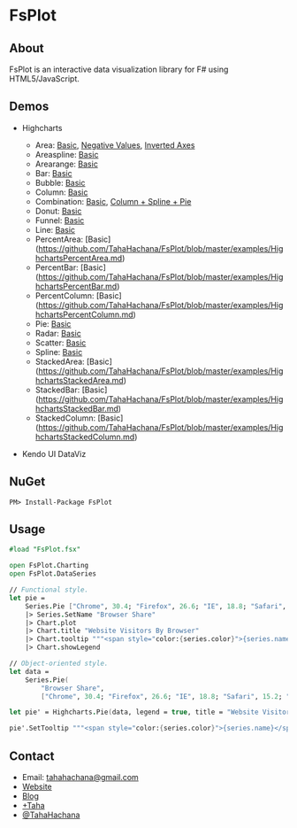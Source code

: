 FsPlot
======

About
-----

FsPlot is an interactive data visualization library for F# using HTML5/JavaScript.

Demos
-----
* Highcharts
    * Area: [Basic](https://github.com/TahaHachana/FsPlot/blob/master/examples/HighchartsBasicArea.md), [Negative Values](https://github.com/TahaHachana/FsPlot/blob/master/examples/HighchartsNegativeValuesArea.md), [Inverted Axes](https://github.com/TahaHachana/FsPlot/blob/master/examples/HighchartsInvertedAxesArea.md)
    * Areaspline: [Basic](https://github.com/TahaHachana/FsPlot/blob/master/examples/HighchartsBasicAreaspline.md)
    * Arearange: [Basic](https://github.com/TahaHachana/FsPlot/blob/master/examples/HighchartsBasicArearange.md)
    * Bar: [Basic](https://github.com/TahaHachana/FsPlot/blob/master/examples/HighchartsBasicBar.md)
    * Bubble: [Basic](https://github.com/TahaHachana/FsPlot/blob/master/examples/HighchartsBasicBubble.md)
    * Column: [Basic](https://github.com/TahaHachana/FsPlot/blob/master/examples/HighchartsBasicColumn.md)
    * Combination: [Basic](https://github.com/TahaHachana/FsPlot/blob/master/examples/HighchartsBasicComb.md), [Column + Spline + Pie](https://github.com/TahaHachana/FsPlot/blob/master/examples/HighchartsColumnSplinePie.md)
    * Donut: [Basic](https://github.com/TahaHachana/FsPlot/blob/master/examples/HighchartsBasicDonut.md)
    * Funnel: [Basic](https://github.com/TahaHachana/FsPlot/blob/master/examples/HighchartsBasicFunnel.md)
    * Line: [Basic](https://github.com/TahaHachana/FsPlot/blob/master/examples/HighchartsBasicLine.md)
    * PercentArea: [Basic] (https://github.com/TahaHachana/FsPlot/blob/master/examples/HighchartsPercentArea.md)
    * PercentBar: [Basic] (https://github.com/TahaHachana/FsPlot/blob/master/examples/HighchartsPercentBar.md)
    * PercentColumn: [Basic] (https://github.com/TahaHachana/FsPlot/blob/master/examples/HighchartsPercentColumn.md)
    * Pie: [Basic](https://github.com/TahaHachana/FsPlot/blob/master/examples/HighchartsBasicPie.md)
    * Radar: [Basic](https://github.com/TahaHachana/FsPlot/blob/master/examples/HighchartsBasicRadar.md)
    * Scatter: [Basic](https://github.com/TahaHachana/FsPlot/blob/master/examples/HighchartsBasicScatter.md)
    * Spline: [Basic](https://github.com/TahaHachana/FsPlot/blob/master/examples/HighchartsBasicSpline.md)
    * StackedArea: [Basic] (https://github.com/TahaHachana/FsPlot/blob/master/examples/HighchartsStackedArea.md)
    * StackedBar: [Basic] (https://github.com/TahaHachana/FsPlot/blob/master/examples/HighchartsStackedBar.md)
    * StackedColumn: [Basic] (https://github.com/TahaHachana/FsPlot/blob/master/examples/HighchartsStackedColumn.md)

* Kendo UI DataViz

NuGet
-----

	PM> Install-Package FsPlot

Usage
-----

```fsharp
#load "FsPlot.fsx"

open FsPlot.Charting
open FsPlot.DataSeries

// Functional style.
let pie = 
    Series.Pie ["Chrome", 30.4; "Firefox", 26.6; "IE", 18.8; "Safari", 15.2; "Others", 9.]
    |> Series.SetName "Browser Share"
    |> Chart.plot
    |> Chart.title "Website Visitors By Browser"
    |> Chart.tooltip """<span style="color:{series.color}">{series.name}</span>: <b>{point.percentage:.1f}%<br/>"""
    |> Chart.showLegend

// Object-oriented style.
let data =
    Series.Pie(
        "Browser Share",
        ["Chrome", 30.4; "Firefox", 26.6; "IE", 18.8; "Safari", 15.2; "Others", 9.])

let pie' = Highcharts.Pie(data, legend = true, title = "Website Visitors By Browser")

pie'.SetTooltip """<span style="color:{series.color}">{series.name}</span>: <b>{point.percentage:.1f}%<br/>"""
```
Contact
-------

* Email: tahahachana@gmail.com
* [Website](http://taha-hachana.apphb.com/)
* [Blog](http://fsharp-code.blogspot.com/)
* [+Taha](https://plus.google.com/103826666258148033768/ "Google+")
* [@TahaHachana](https://twitter.com/TahaHachana "Twitter")